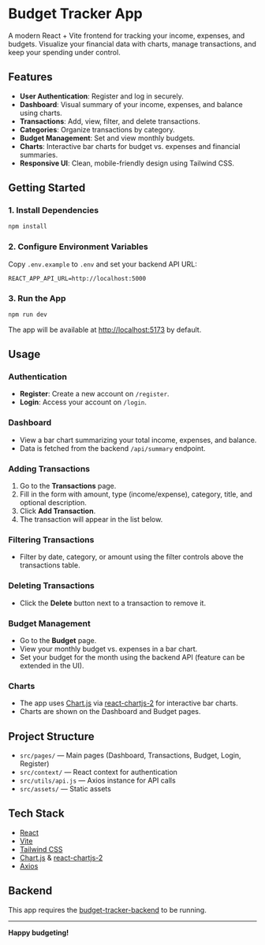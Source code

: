 # Budget Tracker App

A modern React + Vite frontend for tracking your income, expenses, and budgets. Visualize your financial data with charts, manage transactions, and keep your spending under control.


## Features

- **User Authentication**: Register and log in securely.
- **Dashboard**: Visual summary of your income, expenses, and balance using charts.
- **Transactions**: Add, view, filter, and delete transactions.
- **Categories**: Organize transactions by category.
- **Budget Management**: Set and view monthly budgets.
- **Charts**: Interactive bar charts for budget vs. expenses and financial summaries.
- **Responsive UI**: Clean, mobile-friendly design using Tailwind CSS.


## Getting Started

### 1. Install Dependencies

```sh
npm install
```

### 2. Configure Environment Variables

Copy `.env.example` to `.env` and set your backend API URL:

```
REACT_APP_API_URL=http://localhost:5000
```

### 3. Run the App

```sh
npm run dev
```

The app will be available at [http://localhost:5173](http://localhost:5173) by default.


## Usage

### Authentication

- **Register**: Create a new account on `/register`.
- **Login**: Access your account on `/login`.

### Dashboard

- View a bar chart summarizing your total income, expenses, and balance.
- Data is fetched from the backend `/api/summary` endpoint.

### Adding Transactions

1. Go to the **Transactions** page.
2. Fill in the form with amount, type (income/expense), category, title, and optional description.
3. Click **Add Transaction**.
4. The transaction will appear in the list below.

### Filtering Transactions

- Filter by date, category, or amount using the filter controls above the transactions table.

### Deleting Transactions

- Click the **Delete** button next to a transaction to remove it.

### Budget Management

- Go to the **Budget** page.
- View your monthly budget vs. expenses in a bar chart.
- Set your budget for the month using the backend API (feature can be extended in the UI).

### Charts

- The app uses [Chart.js](https://www.chartjs.org/) via [react-chartjs-2](https://react-chartjs-2.js.org/) for interactive bar charts.
- Charts are shown on the Dashboard and Budget pages.


## Project Structure

- `src/pages/` — Main pages (Dashboard, Transactions, Budget, Login, Register)
- `src/context/` — React context for authentication
- `src/utils/api.js` — Axios instance for API calls
- `src/assets/` — Static assets


## Tech Stack

- [React](https://react.dev/)
- [Vite](https://vitejs.dev/)
- [Tailwind CSS](https://tailwindcss.com/)
- [Chart.js](https://www.chartjs.org/) & [react-chartjs-2](https://react-chartjs-2.js.org/)
- [Axios](https://axios-http.com/)


## Backend

This app requires the [budget-tracker-backend](https://github.com/Jp88Programmer/budget-tracker-backend/blob/dev_main/README.md) to be running.

---

**Happy budgeting!**